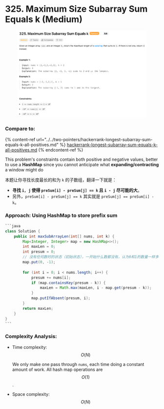 # 325. Maximum Size Subarray Sum Equals k (Medium)

<figure><img src="../../../../.gitbook/assets/image (6).png" alt=""><figcaption></figcaption></figure>

### Compare to:&#x20;

{% content-ref url="../../two-pointers/hackerrank-longest-subarray-sum-equals-k-all-positives.md" %}
[hackerrank-longest-subarray-sum-equals-k-all-positives.md](../../two-pointers/hackerrank-longest-subarray-sum-equals-k-all-positives.md)
{% endcontent-ref %}

This problem's constraints contain both positive and negative values, better to use a **HashMap** since you cannot anticipate what **expanding/contracting** a window might do

本题让你寻找长度最长的和为 `k` 的子数组，翻译一下就是：

* **寻找 `i, j` 使得 `preSum[i] - preSum[j] == k` 且 `i - j` 尽可能的大**。
* 另外，`preSum[i] - preSum[j] == k` 其实就是 `preSum[j] == preSum[i] - k`。

### Approach: Using HashMap to store prefix sum

````java
```java
class Solution {
    public int maxSubArrayLen(int[] nums, int k) {
        Map<Integer, Integer> map = new HashMap<>();
        int maxLen = 0;
        int presum = 0;
        // 没有任何数时的状态（初始状态），一开始什么数都没有，认为0和1的数量一样多，所以cnt=0; 而-1是为了遍历过程中cnt再次为0时，计算长度而设置的
        map.put(0, -1);

        for (int i = 0; i < nums.length; i++) {
            presum += nums[i];
            if (map.containsKey(presum - k)) {
                maxLen = Math.max(maxLen, i - map.get(presum - k));
            } 
            map.putIfAbsent(presum, i);   
        }
        return maxLen;
    }
}
```
````

### Complexity Analysis:

*   Time complexity: $$O(N)$$

    We only make one pass through `nums`, each time doing a constant amount of work. All hash map operations are $$O(1)$$.
* Space complexity: $$O(N)$$

